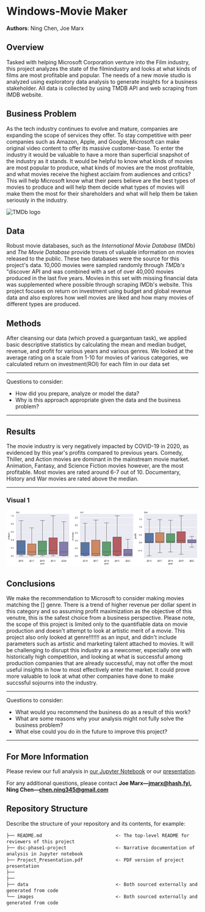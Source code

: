 # Windows-Movie Maker

**Authors**: Ning Chen, Joe Marx

## Overview

Tasked with helping Microsoft Corporation venture into the Film industry, this project analyzes the state of the filmindustry and looks at what kinds of films are most profitable and popular. The needs of a new movie studio is analyzed using exploratory data analysis to generate insights for a business stakeholder. All data is collected by using TMDB API and web scraping from IMDB website.  


## Business Problem

As the tech industry continues to evolve and mature, companies are expanding the scope of services they offer. To stay competitive with peer companies such as Amazon, Apple, and Google, Microsoft can make original video content to offer its massive customer-base. To enter the industry it would be valuable to have a more than superficial snapshot of the industry as it stands. It would be helpful to know what kinds of movies are most popular to produce, what kinds of movies are the most profitable, and what movies receive the highest acclaim from audiences and critics? This will help Microsoft know what their peers believe are the best types of movies to produce and will help them decide what types of movies will make them the most for their shareholders and what will help them be taken seriously in the industry. 

<img src="https://www.themoviedb.org/assets/2/v4/logos/v2/blue_square_2-d537fb228cf3ded904ef09b136fe3fec72548ebc1fea3fbbd1ad9e36364db38b.svg" alt="TMDb logo" style="width:100px; height:100px;">

## Data

Robust movie databases, such as the *International Movie Database* (IMDb) and *The Movie Database* provide troves of valuable information on movies released to the public. These two databases were the source for this project's data. 10,000 movies were sampled randomly through *TMDb's* "discover API and was combined with a set of over 40,000 movies produced in the last five years. Movies in this set with missing financial data was supplemented where possible through scraping IMDb's website. This project focuses on return on investment using budget and global revenue data and also explores how well movies are liked and how many movies of different types are produced.


## Methods

After cleansing our data (which proved a guargantuan task), we applied basic descriptive statistics by calculating the mean and median budget, revenue, and profit for various years and various genres. We looked at the average rating on a scale from 1-10 for movies of various categories, we calculated return on investment(ROI) for each film in our data set

***
Questions to consider:
* How did you prepare, analyze or model the data?
* Why is this approach appropriate given the data and the business problem?
***

## Results

The movie industry is very negatively impacted by COVID-19 in 2020, as evidenced by this year's profits compared to previous years. Comedy, Thiller, and Action movies are dominant in the mainstream movie market. Animation, Fantasy, and Science Fiction movies however, are the most profitable. Most movies are rated around 6-7 out of 10. Documentary, History and War movies are rated above the median.

***

### Visual 1
![graph1](/images/box.png)

## Conclusions

We make the recommendation to Microsoft to consider making movies matching the [] genre. There is a trend of higher revenue per dollar spent in this category and so assuming profit maximization as the objective of this venutre, this is the safest choice from a business perspective. Please note, the scope of this project is limited only to the quantifiable data on movie production and doesn't attempt to look at artistic merit of a movie. This project also only looked at genre!!!!!!! as an input, and didn't include parameters such as artistic and marketing talent attached to movies. It will be challenging to disrupt this industry as a newcomer, especially one with historically high competition, and looking at what is successful among production companies that are already successful, may not offer the most useful insights in how to most effectively enter the market. It could prove more valuable to look at what other companies have done to make succssful sojourns into the industry. 

***
Questions to consider:
* What would you recommend the business do as a result of this work?
* What are some reasons why your analysis might not fully solve the business problem?
* What else could you do in the future to improve this project?
***

## For More Information

Please review our full analysis in [our Jupyter Notebook](./dsc-phase1-project-template.ipynb) or our [presentation](./DS_Project_Presentation.pdf).

For any additional questions, please contact **Joe Marx—jmarx@hash.fyi, Ning Chen—chen.ning345@gmail.com**

## Repository Structure

Describe the structure of your repository and its contents, for example:

```
├── README.md                           <- The top-level README for reviewers of this project
├── dsc-phase1-project                  <- Narrative documentation of analysis in Jupyter notebook
├── Project_Presentation.pdf            <- PDF version of project presentation
├──
├──
├── data                                <- Both sourced externally and generated from code
└── images                              <- Both sourced externally and generated from code

```